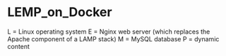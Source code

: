 # LEMP_on_Docker
L = Linux operating system
E = Nginx web server (which replaces the Apache component of a LAMP stack)
M = MySQL database
P = dynamic content
